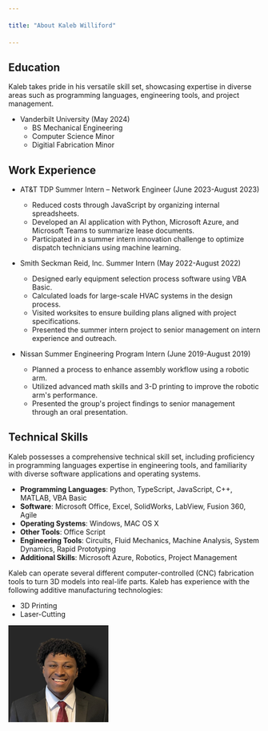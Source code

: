```yaml
---

title: "About Kaleb Williford"

---
```


## Education

Kaleb takes pride in his versatile skill set, showcasing expertise in diverse areas such as programming languages, engineering tools, and project management.

* Vanderbilt University (May 2024)
  * BS Mechanical Engineering
  * Computer Science Minor
  * Digitial Fabrication Minor

## Work Experience

* AT&T TDP Summer Intern – Network Engineer (June 2023-August 2023)
  * Reduced costs through JavaScript by organizing internal spreadsheets.
  * Developed an AI application with Python, Microsoft Azure, and Microsoft Teams to summarize lease documents.
  * Participated in a summer intern innovation challenge to optimize dispatch technicians using machine learning.

* Smith Seckman Reid, Inc. Summer Intern (May 2022-August 2022)
  * Designed early equipment selection process software using VBA Basic.
  * Calculated loads for large-scale HVAC systems in the design process.
  * Visited worksites to ensure building plans aligned with project specifications.
  * Presented the summer intern project to senior management on intern experience and outreach.

* Nissan Summer Engineering Program Intern (June 2019-August 2019)
  * Planned a process to enhance assembly workflow using a robotic arm.
  * Utilized advanced math skills and 3-D printing to improve the robotic arm's performance.
  * Presented the group's project findings to senior management through an oral presentation.

## Technical Skills

Kaleb possesses a comprehensive technical skill set, including proficiency in programming languages expertise in engineering tools, and familiarity with diverse software applications and operating systems.

* **Programming Languages**: Python, TypeScript, JavaScript, C++, MATLAB, VBA Basic
* **Software**: Microsoft Office, Excel, SolidWorks, LabView, Fusion 360, Agile
* **Operating Systems**: Windows, MAC OS X
* **Other Tools**: Office Script
* **Engineering Tools**: Circuits, Fluid Mechanics, Machine Analysis, System Dynamics, Rapid Prototyping
* **Additional Skills**: Microsoft Azure, Robotics, Project Management


Kaleb can operate several different computer-controlled (CNC) fabrication tools to turn 3D models into real-life parts. Kaleb has experience with the following additive manufacturing technologies:

* 3D Printing
* Laser-Cutting



<img src="/assets/img/Me_1.JPG" alt="Kaleb Willliford" style="width:200px;"/>

